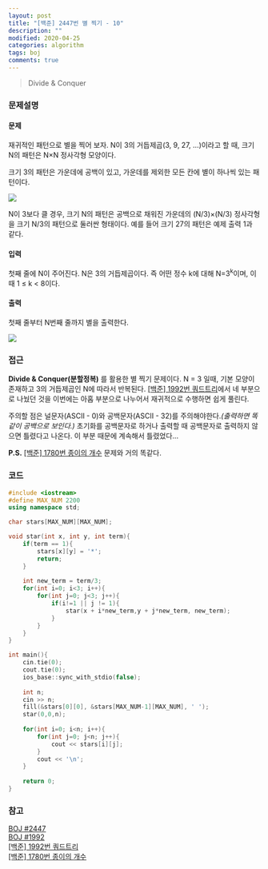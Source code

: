```yaml
---
layout: post
title: "[백준] 2447번 별 찍기 - 10"
description: ""
modified: 2020-04-25
categories: algorithm
tags: boj
comments: true
---
```


> Divide & Conquer

### 문제설명

#### 문제
재귀적인 패턴으로 별을 찍어 보자. N이 3의 거듭제곱(3, 9, 27, ...)이라고 할 때, 크기 N의 패턴은 N×N 정사각형 모양이다.

크기 3의 패턴은 가운데에 공백이 있고, 가운데를 제외한 모든 칸에 별이 하나씩 있는 패턴이다.

<img src="https://www.dropbox.com/s/63zw4cjsbg72khn/2447_example_3.PNG?dl=1">

N이 3보다 클 경우, 크기 N의 패턴은 공백으로 채워진 가운데의 (N/3)×(N/3) 정사각형을 크기 N/3의 패턴으로 둘러싼 형태이다. 예를 들어 크기 27의 패턴은 예제 출력 1과 같다.

#### 입력
첫째 줄에 N이 주어진다. N은 3의 거듭제곱이다. 즉 어떤 정수 k에 대해 N=3<sup>k</sup>이며, 이때 1 ≤ k < 8이다.

#### 출력
첫째 줄부터 N번째 줄까지 별을 출력한다.

<img src="https://www.dropbox.com/s/mtpo13grph6hxdt/2447_example.PNG?dl=1">

### 접근
**Divide & Conquer(분할정복)** 를 활용한 별 찍기 문제이다. N = 3 일때, 기본 모양이 존재하고 3의 거듭제곱인 N에 따라서 반복된다. [[백준] 1992번 쿼드트리](https://ddamddi.github.io/algorithm/2020/04/25/boj-1992/)에서 네 부분으로 나눴던 것을 이번에는 아홉 부분으로 나누어서 재귀적으로 수행하면 쉽게 풀린다.

주의할 점은 널문자(ASCII - 0)와 공백문자(ASCII - 32)를 주의해야한다.*(출력하면 똑같이 공백으로 보인다.)* 초기화를 공백문자로 하거나 출력할 때 공백문자로 출력하지 않으면 틀렸다고 나온다. 이 부분 때문에 계속해서 틀렸었다...

**P.S.** [[백준] 1780번 종이의 개수](https://ddamddi.github.io/algorithm/2020/04/23/boj-1780/) 문제와 거의 똑같다.


### 코드
```cpp
#include <iostream>
#define MAX_NUM 2200
using namespace std;

char stars[MAX_NUM][MAX_NUM];

void star(int x, int y, int term){
	if(term == 1){
		stars[x][y] = '*';
		return;
	}
	
	int new_term = term/3;
	for(int i=0; i<3; i++){
		for(int j=0; j<3; j++){
			if(i!=1 || j != 1){
				star(x + i*new_term,y + j*new_term, new_term);
			}
		}
	}
}

int main(){
	cin.tie(0);
	cout.tie(0);
	ios_base::sync_with_stdio(false);
	
	int n;
	cin >> n;
	fill(&stars[0][0], &stars[MAX_NUM-1][MAX_NUM], ' ');
	star(0,0,n);
	
	for(int i=0; i<n; i++){
		for(int j=0; j<n; j++){
			cout << stars[i][j];
		}
		cout << '\n';
	}
	
	return 0;
}
```

### 참고
[BOJ #2447](https://www.acmicpc.net/problem/2447)  
[BOJ #1992](https://www.acmicpc.net/problem/1992)  
[[백준] 1992번 쿼드트리](https://ddamddi.github.io/algorithm/2020/04/25/boj-1992/)  
[[백준] 1780번 종이의 개수](https://ddamddi.github.io/algorithm/2020/04/23/boj-1780/) 
